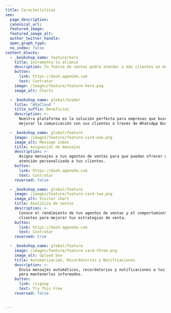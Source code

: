 ```yaml
---
title: Características
seo:
  page_description:
  canonical_url:
  featured_image:
  featured_image_alt:
  author_twitter_handle:
  open_graph_type:
  no_index: false
content_blocks:
  - _bookshop_name: feature/hero
    title: Incrementa tu alcance
    description: Tu fuerza de ventas podrá atender a más clientes en menos tiempo. No volverás a perder una venta por falta de atención.
    button:
      link: https://dash.appnodo.com
      text: Contratar
    image: /images/feature/feature-hero.png
    image_alt: Charts

  - _bookshop_name: global/header
    title: "WhaCloud "
    title_suffix: Beneficios
    description: >-
      Nuestra plataforma es la solución perfecta para empresas que buscan
      mejorar la comunicación con sus clientes a través de WhatsApp Business.

  - _bookshop_name: global/feature
    image: /images/feature/feature-card-one.png
    image_alt: Message inbox
    title: Asignación de mensajes
    description: >-
      Asigna mensajes a tus agentes de ventas para que puedan ofrecer una
      atención personalizada a tus clientes.
    button:
      link: https://dash.appnodo.com
      text: Contratar
    reversed: false

  - _bookshop_name: global/feature
    image: /images/feature/feature-card-two.png
    image_alt: Visitor chart
    title: Analítica de ventas
    description: >-
      Conoce el rendimiento de tus agentes de ventas y el comportamiento de tus
      clientes para mejorar tus estrategias de venta.
    button:
      link: https://dash.appnodo.com
      text: Contratar
    reversed: true

  - _bookshop_name: global/feature
    image: /images/feature/feature-card-three.png
    image_alt: Upload box
    title: Automatización, Recordatorios y Notificaciones
    description: >-
      Envía mensajes automáticos, recordatorios y notificaciones a tus clientes
      para mantenerlos informados.
    button:
      link: /signup
      text: Try This Free
    reversed: false

  
---
```

